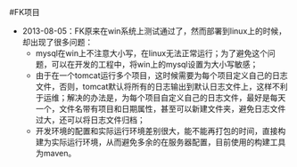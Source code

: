 #FK项目

  * 2013-08-05：FK原来在win系统上测试通过了，然而部署到linux上的时候，却出现了很多问题：
      * mysql在win上不注意大小写，在linux无法正常运行；为了避免这个问题，可以在开发的工程中，将win上的mysql设置为大小写敏感；
      * 由于在一个tomcat运行多个项目，这时候需要为每个项目定义自己的日志文件，否则，tomcat默认将所有的日志输出到默认日志文件上，这样不利于运维；解决的办法是，为每个项目自定义自己的日志文件，最好是每天一个，文件名带有项目和日期属性，甚至可以新建文件夹，避免日志文件过大，还可以将日志文件归档；
      * 开发环境的配置和实际运行环境差别很大，能不能再打包的时间，直接构建为实际运行环境，从而避免多余的在服务器配置，目前使用的构建工具为maven。
